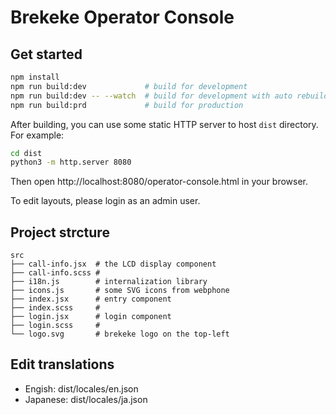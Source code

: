 # Brekeke Operator Console

## Get started

```bash
npm install
npm run build:dev             # build for development
npm run build:dev -- --watch  # build for development with auto rebuilding
npm run build:prd             # build for production
```

After building, you can use some static HTTP server to host `dist` directory.
For example:
```bash
cd dist
python3 -m http.server 8080
```

Then open http://localhost:8080/operator-console.html in your browser.

To edit layouts, please login as an admin user.

## Project strcture

```
src
├── call-info.jsx  # the LCD display component
├── call-info.scss #
├── i18n.js        # internalization library
├── icons.js       # some SVG icons from webphone
├── index.jsx      # entry component
├── index.scss     #
├── login.jsx      # login component
├── login.scss     #
└── logo.svg       # brekeke logo on the top-left
```

## Edit translations

* Engish: dist/locales/en.json
* Japanese: dist/locales/ja.json

